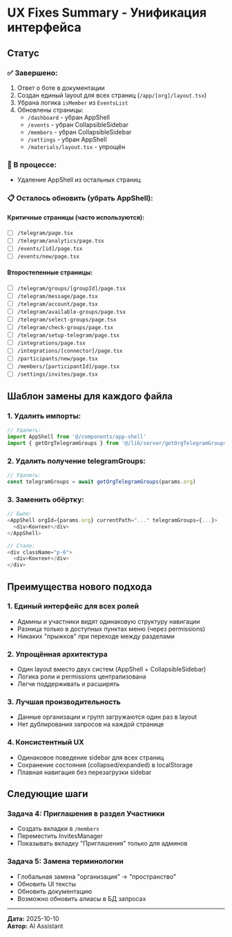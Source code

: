 # UX Fixes Summary - Унификация интерфейса

## Статус

### ✅ Завершено:
1. Ответ о боте в документации
2. Создан единый layout для всех страниц (`/app/[org]/layout.tsx`)
3. Убрана логика `isMember` из `EventsList`
4. Обновлены страницы:
   - `/dashboard` - убран AppShell
   - `/events` - убран CollapsibleSidebar
   - `/members` - убран CollapsibleSidebar  
   - `/settings` - убран AppShell
   - `/materials/layout.tsx` - упрощён

### 🔄 В процессе:
- Удаление AppShell из остальных страниц

### 📋 Осталось обновить (убрать AppShell):

#### Критичные страницы (часто используются):
- [ ] `/telegram/page.tsx`
- [ ] `/telegram/analytics/page.tsx`
- [ ] `/events/[id]/page.tsx`
- [ ] `/events/new/page.tsx`

#### Второстепенные страницы:
- [ ] `/telegram/groups/[groupId]/page.tsx`
- [ ] `/telegram/message/page.tsx`
- [ ] `/telegram/account/page.tsx`
- [ ] `/telegram/available-groups/page.tsx`
- [ ] `/telegram/select-groups/page.tsx`
- [ ] `/telegram/check-groups/page.tsx`
- [ ] `/telegram/setup-telegram/page.tsx`
- [ ] `/integrations/page.tsx`
- [ ] `/integrations/[connector]/page.tsx`
- [ ] `/participants/new/page.tsx`
- [ ] `/members/[participantId]/page.tsx`
- [ ] `/settings/invites/page.tsx`

## Шаблон замены для каждого файла

###  **1. Удалить импорты:**
```typescript
// Удалить:
import AppShell from '@/components/app-shell'
import { getOrgTelegramGroups } from '@/lib/server/getOrgTelegramGroups'
```

### **2. Удалить получение telegramGroups:**
```typescript
// Удалить:
const telegramGroups = await getOrgTelegramGroups(params.org)
```

### **3. Заменить обёртку:**
```typescript
// Было:
<AppShell orgId={params.org} currentPath="..." telegramGroups={...}>
  <div>Контент</div>
</AppShell>

// Стало:
<div className="p-6">
  <div>Контент</div>
</div>
```

## Преимущества нового подхода

### 1. **Единый интерфейс для всех ролей**
- Админы и участники видят одинаковую структуру навигации
- Разница только в доступных пунктах меню (через permissions)
- Никаких "прыжков" при переходе между разделами

### 2. **Упрощённая архитектура**
- Один layout вместо двух систем (AppShell + CollapsibleSidebar)
- Логика роли и permissions централизована
- Легче поддерживать и расширять

### 3. **Лучшая производительность**
- Данные организации и групп загружаются один раз в layout
- Нет дублирования запросов на каждой странице

### 4. **Консистентный UX**
- Одинаковое поведение sidebar для всех страниц
- Сохранение состояния (collapsed/expanded) в localStorage
- Плавная навигация без перезагрузки sidebar

## Следующие шаги

### Задача 4: Приглашения в раздел Участники
- Создать вкладки в `/members`
- Переместить InvitesManager
- Показывать вкладку "Приглашения" только для админов

### Задача 5: Замена терминологии
- Глобальная замена "организация" → "пространство"
- Обновить UI тексты
- Обновить документацию
- Возможно обновить алиасы в БД запросах

---

**Дата:** 2025-10-10  
**Автор:** AI Assistant

